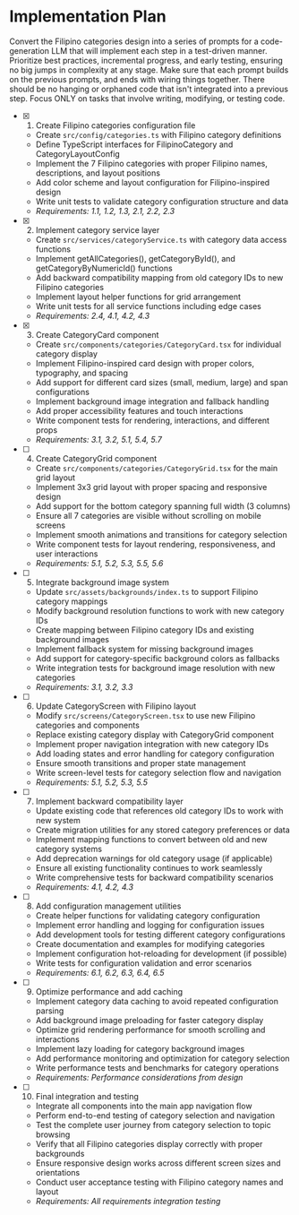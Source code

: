 # Implementation Plan

Convert the Filipino categories design into a series of prompts for a code-generation LLM that will implement each step in a test-driven manner. Prioritize best practices, incremental progress, and early testing, ensuring no big jumps in complexity at any stage. Make sure that each prompt builds on the previous prompts, and ends with wiring things together. There should be no hanging or orphaned code that isn't integrated into a previous step. Focus ONLY on tasks that involve writing, modifying, or testing code.

- [x] 1. Create Filipino categories configuration file







  - Create `src/config/categories.ts` with Filipino category definitions
  - Define TypeScript interfaces for FilipinoCategory and CategoryLayoutConfig
  - Implement the 7 Filipino categories with proper Filipino names, descriptions, and layout positions
  - Add color scheme and layout configuration for Filipino-inspired design
  - Write unit tests to validate category configuration structure and data
  - _Requirements: 1.1, 1.2, 1.3, 2.1, 2.2, 2.3_

- [x] 2. Implement category service layer





  - Create `src/services/categoryService.ts` with category data access functions
  - Implement getAllCategories(), getCategoryById(), and getCategoryByNumericId() functions
  - Add backward compatibility mapping from old category IDs to new Filipino categories
  - Implement layout helper functions for grid arrangement
  - Write unit tests for all service functions including edge cases
  - _Requirements: 2.4, 4.1, 4.2, 4.3_

- [x] 3. Create CategoryCard component





  - Create `src/components/categories/CategoryCard.tsx` for individual category display
  - Implement Filipino-inspired card design with proper colors, typography, and spacing
  - Add support for different card sizes (small, medium, large) and span configurations
  - Implement background image integration and fallback handling
  - Add proper accessibility features and touch interactions
  - Write component tests for rendering, interactions, and different props
  - _Requirements: 3.1, 3.2, 5.1, 5.4, 5.7_

- [ ] 4. Create CategoryGrid component
  - Create `src/components/categories/CategoryGrid.tsx` for the main grid layout
  - Implement 3x3 grid layout with proper spacing and responsive design
  - Add support for the bottom category spanning full width (3 columns)
  - Ensure all 7 categories are visible without scrolling on mobile screens
  - Implement smooth animations and transitions for category selection
  - Write component tests for layout rendering, responsiveness, and user interactions
  - _Requirements: 5.1, 5.2, 5.3, 5.5, 5.6_

- [ ] 5. Integrate background image system
  - Update `src/assets/backgrounds/index.ts` to support Filipino category mappings
  - Modify background resolution functions to work with new category IDs
  - Create mapping between Filipino category IDs and existing background images
  - Implement fallback system for missing background images
  - Add support for category-specific background colors as fallbacks
  - Write integration tests for background image resolution with new categories
  - _Requirements: 3.1, 3.2, 3.3_

- [ ] 6. Update CategoryScreen with Filipino layout
  - Modify `src/screens/CategoryScreen.tsx` to use new Filipino categories and components
  - Replace existing category display with CategoryGrid component
  - Implement proper navigation integration with new category IDs
  - Add loading states and error handling for category configuration
  - Ensure smooth transitions and proper state management
  - Write screen-level tests for category selection flow and navigation
  - _Requirements: 5.1, 5.2, 5.3, 5.5_

- [ ] 7. Implement backward compatibility layer
  - Update existing code that references old category IDs to work with new system
  - Create migration utilities for any stored category preferences or data
  - Implement mapping functions to convert between old and new category systems
  - Add deprecation warnings for old category usage (if applicable)
  - Ensure all existing functionality continues to work seamlessly
  - Write comprehensive tests for backward compatibility scenarios
  - _Requirements: 4.1, 4.2, 4.3_

- [ ] 8. Add configuration management utilities
  - Create helper functions for validating category configuration
  - Implement error handling and logging for configuration issues
  - Add development tools for testing different category configurations
  - Create documentation and examples for modifying categories
  - Implement configuration hot-reloading for development (if possible)
  - Write tests for configuration validation and error scenarios
  - _Requirements: 6.1, 6.2, 6.3, 6.4, 6.5_

- [ ] 9. Optimize performance and add caching
  - Implement category data caching to avoid repeated configuration parsing
  - Add background image preloading for faster category display
  - Optimize grid rendering performance for smooth scrolling and interactions
  - Implement lazy loading for category background images
  - Add performance monitoring and optimization for category selection
  - Write performance tests and benchmarks for category operations
  - _Requirements: Performance considerations from design_

- [ ] 10. Final integration and testing
  - Integrate all components into the main app navigation flow
  - Perform end-to-end testing of category selection and navigation
  - Test the complete user journey from category selection to topic browsing
  - Verify that all Filipino categories display correctly with proper backgrounds
  - Ensure responsive design works across different screen sizes and orientations
  - Conduct user acceptance testing with Filipino category names and layout
  - _Requirements: All requirements integration testing_